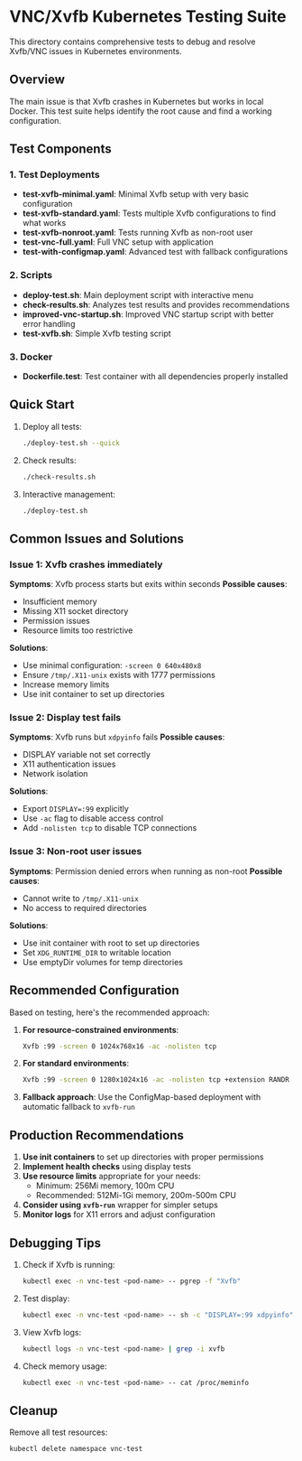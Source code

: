 # VNC/Xvfb Kubernetes Testing Suite

This directory contains comprehensive tests to debug and resolve Xvfb/VNC issues in Kubernetes environments.

## Overview

The main issue is that Xvfb crashes in Kubernetes but works in local Docker. This test suite helps identify the root cause and find a working configuration.

## Test Components

### 1. Test Deployments

- **test-xvfb-minimal.yaml**: Minimal Xvfb setup with very basic configuration
- **test-xvfb-standard.yaml**: Tests multiple Xvfb configurations to find what works
- **test-xvfb-nonroot.yaml**: Tests running Xvfb as non-root user
- **test-vnc-full.yaml**: Full VNC setup with application
- **test-with-configmap.yaml**: Advanced test with fallback configurations

### 2. Scripts

- **deploy-test.sh**: Main deployment script with interactive menu
- **check-results.sh**: Analyzes test results and provides recommendations
- **improved-vnc-startup.sh**: Improved VNC startup script with better error handling
- **test-xvfb.sh**: Simple Xvfb testing script

### 3. Docker

- **Dockerfile.test**: Test container with all dependencies properly installed

## Quick Start

1. Deploy all tests:
   ```bash
   ./deploy-test.sh --quick
   ```

2. Check results:
   ```bash
   ./check-results.sh
   ```

3. Interactive management:
   ```bash
   ./deploy-test.sh
   ```

## Common Issues and Solutions

### Issue 1: Xvfb crashes immediately
**Symptoms**: Xvfb process starts but exits within seconds
**Possible causes**:
- Insufficient memory
- Missing X11 socket directory
- Permission issues
- Resource limits too restrictive

**Solutions**:
- Use minimal configuration: `-screen 0 640x480x8`
- Ensure `/tmp/.X11-unix` exists with 1777 permissions
- Increase memory limits
- Use init container to set up directories

### Issue 2: Display test fails
**Symptoms**: Xvfb runs but `xdpyinfo` fails
**Possible causes**:
- DISPLAY variable not set correctly
- X11 authentication issues
- Network isolation

**Solutions**:
- Export `DISPLAY=:99` explicitly
- Use `-ac` flag to disable access control
- Add `-nolisten tcp` to disable TCP connections

### Issue 3: Non-root user issues
**Symptoms**: Permission denied errors when running as non-root
**Possible causes**:
- Cannot write to `/tmp/.X11-unix`
- No access to required directories

**Solutions**:
- Use init container with root to set up directories
- Set `XDG_RUNTIME_DIR` to writable location
- Use emptyDir volumes for temp directories

## Recommended Configuration

Based on testing, here's the recommended approach:

1. **For resource-constrained environments**:
   ```bash
   Xvfb :99 -screen 0 1024x768x16 -ac -nolisten tcp
   ```

2. **For standard environments**:
   ```bash
   Xvfb :99 -screen 0 1280x1024x16 -ac -nolisten tcp +extension RANDR
   ```

3. **Fallback approach**:
   Use the ConfigMap-based deployment with automatic fallback to `xvfb-run`

## Production Recommendations

1. **Use init containers** to set up directories with proper permissions
2. **Implement health checks** using display tests
3. **Use resource limits** appropriate for your needs:
   - Minimum: 256Mi memory, 100m CPU
   - Recommended: 512Mi-1Gi memory, 200m-500m CPU
4. **Consider using `xvfb-run`** wrapper for simpler setups
5. **Monitor logs** for X11 errors and adjust configuration

## Debugging Tips

1. Check if Xvfb is running:
   ```bash
   kubectl exec -n vnc-test <pod-name> -- pgrep -f "Xvfb"
   ```

2. Test display:
   ```bash
   kubectl exec -n vnc-test <pod-name> -- sh -c "DISPLAY=:99 xdpyinfo"
   ```

3. View Xvfb logs:
   ```bash
   kubectl logs -n vnc-test <pod-name> | grep -i xvfb
   ```

4. Check memory usage:
   ```bash
   kubectl exec -n vnc-test <pod-name> -- cat /proc/meminfo
   ```

## Cleanup

Remove all test resources:
```bash
kubectl delete namespace vnc-test
```